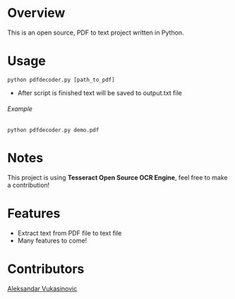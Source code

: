 # Overview

This is an open source, PDF to text project written in Python.

# Usage

`python pdfdecoder.py [path_to_pdf]`
- After script is finished text will be saved to output.txt file
###### Example
`python pdfdecoder.py demo.pdf`

# Notes
 This project is using __Tesseract Open Source OCR Engine__, feel free to make a contribution!

# Features
- Extract text from PDF file to text file
- Many features to come!

# Contributors
[Aleksandar Vukasinovic](https://www.linkedin.com/in/aleksandar-vukasinovic-a091348b/)
